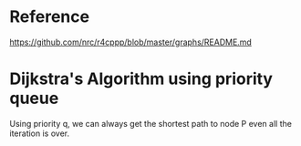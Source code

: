 # Reference

https://github.com/nrc/r4cppp/blob/master/graphs/README.md

# Dijkstra's Algorithm using priority queue

Using priority q, we can always get the shortest path to node P even all the iteration is over.
